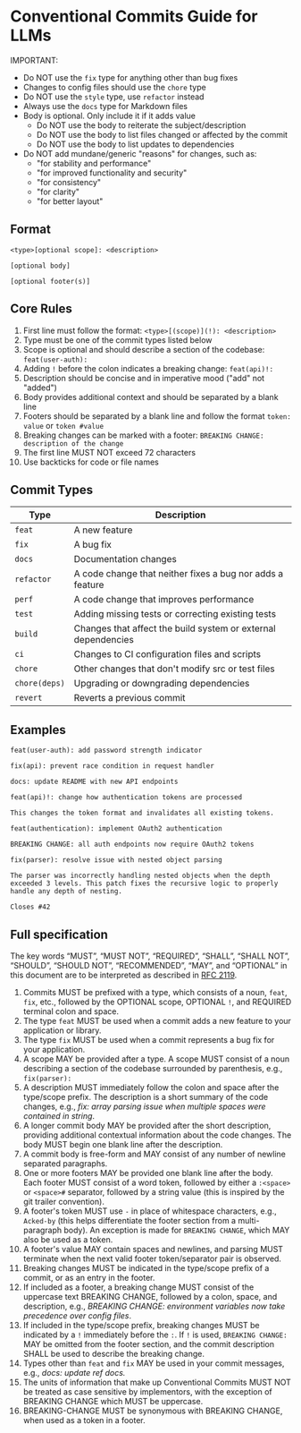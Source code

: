 # Conventional Commits Guide for LLMs

IMPORTANT:

- Do NOT use the `fix` type for anything other than bug fixes
- Changes to config files should use the `chore` type
- Do NOT use the `style` type, use `refactor` instead
- Always use the `docs` type for Markdown files
- Body is optional. Only include it if it adds value
  - Do NOT use the body to reiterate the subject/description
  - Do NOT use the body to list files changed or affected by the commit
  - Do NOT use the body to list updates to dependencies
- Do NOT add mundane/generic "reasons" for changes, such as:
  - "for stability and performance"
  - "for improved functionality and security"
  - "for consistency"
  - "for clarity"
  - "for better layout"

## Format

```
<type>[optional scope]: <description>

[optional body]

[optional footer(s)]
```

## Core Rules

1. First line must follow the format: `<type>[(scope)](!): <description>`
2. Type must be one of the commit types listed below
3. Scope is optional and should describe a section of the codebase: `feat(user-auth):`
4. Adding `!` before the colon indicates a breaking change: `feat(api)!:`
5. Description should be concise and in imperative mood ("add" not "added")
6. Body provides additional context and should be separated by a blank line
7. Footers should be separated by a blank line and follow the format `token: value` or `token #value`
8. Breaking changes can be marked with a footer: `BREAKING CHANGE: description of the change`
9. The first line MUST NOT exceed 72 characters
10. Use backticks for code or file names

## Commit Types

| Type          | Description                                                   |
| ------------- | ------------------------------------------------------------- |
| `feat`        | A new feature                                                 |
| `fix`         | A bug fix                                                     |
| `docs`        | Documentation changes                                         |
| `refactor`    | A code change that neither fixes a bug nor adds a feature     |
| `perf`        | A code change that improves performance                       |
| `test`        | Adding missing tests or correcting existing tests             |
| `build`       | Changes that affect the build system or external dependencies |
| `ci`          | Changes to CI configuration files and scripts                 |
| `chore`       | Other changes that don't modify src or test files             |
| `chore(deps)` | Upgrading or downgrading dependencies                         |
| `revert`      | Reverts a previous commit                                     |

## Examples

```
feat(user-auth): add password strength indicator
```

```
fix(api): prevent race condition in request handler
```

```
docs: update README with new API endpoints
```

```
feat(api)!: change how authentication tokens are processed

This changes the token format and invalidates all existing tokens.
```

```
feat(authentication): implement OAuth2 authentication

BREAKING CHANGE: all auth endpoints now require OAuth2 tokens
```

```
fix(parser): resolve issue with nested object parsing

The parser was incorrectly handling nested objects when the depth
exceeded 3 levels. This patch fixes the recursive logic to properly
handle any depth of nesting.

Closes #42
```

## Full specification

The key words “MUST”, “MUST NOT”, “REQUIRED”, “SHALL”, “SHALL NOT”, “SHOULD”, “SHOULD NOT”, “RECOMMENDED”, “MAY”, and “OPTIONAL” in this document are to be interpreted as described in [RFC 2119](./docs/rfc2119.md).

1. Commits MUST be prefixed with a type, which consists of a noun, `feat`, `fix`, etc., followed
   by the OPTIONAL scope, OPTIONAL `!`, and REQUIRED terminal colon and space.
1. The type `feat` MUST be used when a commit adds a new feature to your application or library.
1. The type `fix` MUST be used when a commit represents a bug fix for your application.
1. A scope MAY be provided after a type. A scope MUST consist of a noun describing a
   section of the codebase surrounded by parenthesis, e.g., `fix(parser):`
1. A description MUST immediately follow the colon and space after the type/scope prefix.
   The description is a short summary of the code changes, e.g., _fix: array parsing issue when multiple spaces were contained in string_.
1. A longer commit body MAY be provided after the short description, providing additional contextual information about the code changes. The body MUST begin one blank line after the description.
1. A commit body is free-form and MAY consist of any number of newline separated paragraphs.
1. One or more footers MAY be provided one blank line after the body. Each footer MUST consist of
   a word token, followed by either a `:<space>` or `<space>#` separator, followed by a string value (this is inspired by the git trailer convention).
1. A footer's token MUST use `-` in place of whitespace characters, e.g., `Acked-by` (this helps differentiate
   the footer section from a multi-paragraph body). An exception is made for `BREAKING CHANGE`, which MAY also be used as a token.
1. A footer's value MAY contain spaces and newlines, and parsing MUST terminate when the next valid footer
   token/separator pair is observed.
1. Breaking changes MUST be indicated in the type/scope prefix of a commit, or as an entry in the
   footer.
1. If included as a footer, a breaking change MUST consist of the uppercase text BREAKING CHANGE, followed by a colon, space, and description, e.g.,
   _BREAKING CHANGE: environment variables now take precedence over config files_.
1. If included in the type/scope prefix, breaking changes MUST be indicated by a
   `!` immediately before the `:`. If `!` is used, `BREAKING CHANGE:` MAY be omitted from the footer section,
   and the commit description SHALL be used to describe the breaking change.
1. Types other than `feat` and `fix` MAY be used in your commit messages, e.g., _docs: update ref docs._
1. The units of information that make up Conventional Commits MUST NOT be treated as case sensitive by implementors, with the exception of BREAKING CHANGE which MUST be uppercase.
1. BREAKING-CHANGE MUST be synonymous with BREAKING CHANGE, when used as a token in a footer.

